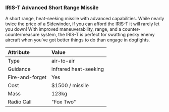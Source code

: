 ### IRIS-T Advanced Short Range Missile

A short range, heat-seeking missile with advanced capabilities. While nearly
twice the price of a Sidewinder, if you can afford the IRIS-T it will rarely
let you down!  With improved maneuverability, range, and a
counter-countermeasure system, the IRIS-T is perfect for swatting pesky enemy
aircraft when you've got better things to do than engage in dogfights.

Attribute | Value
:-|:-
Type | air-to-air
Guidance | infrared heat-seeking
Fire-and-forget | Yes
Cost | $1500 / missile
Mass | 123kg
Radio Call | "Fox Two"
